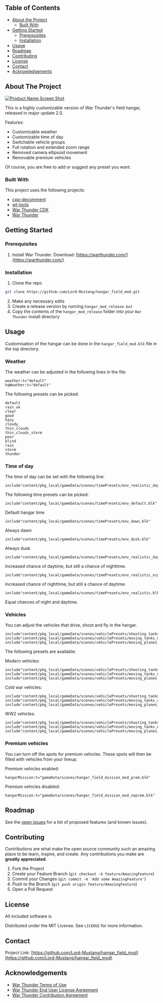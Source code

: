 <!-- PROJECT SHIELDS -->
<!--
*** I'm using markdown "reference style" links for readability.
*** Reference links are enclosed in brackets [ ] instead of parentheses ( ).
*** See the bottom of this document for the declaration of the reference variables
*** for contributors-url, forks-url, etc. This is an optional, concise syntax you may use.
*** https://www.markdownguide.org/basic-syntax/#reference-style-links
-->


<!-- TABLE OF CONTENTS -->
## Table of Contents

* [About the Project](#about-the-project)
  * [Built With](#built-with)
* [Getting Started](#getting-started)
  * [Prerequisites](#prerequisites)
  * [Installation](#installation)
* [Usage](#usage)
* [Roadmap](#roadmap)
* [Contributing](#contributing)
* [License](#license)
* [Contact](#contact)
* [Acknowledgements](#acknowledgements)



<!-- ABOUT THE PROJECT -->
## About The Project

[![Product Name Screen Shot][product-screenshot]](https://example.com)

This is a highly customizable version of War Thunder's field hangar, released in major update 2.0.

Features:
* Customizable weather
* Customizable time of day
* Switchable vehicle groups
* Full rotation and extended zoom range
* Removed camera ellipsoid movement
* Removable premium vehicles


Of course, you are free to add or suggest any preset you want.

### Built With
This project uses the following projects:
* [cpp-decomment](https://github.com/hkuno9000/cpp-decomment)
* [wt-tools](https://github.com/klensy/wt-tools)
* [War Thunder CDK](https://wiki.warthunder.com/Download_War_Thunder_CDK)
* [War Thunder](https://warthunder.com/)


<!-- GETTING STARTED -->
## Getting Started


### Prerequisites

1. Install War Thunder. Download: [https://warthunder.com/](https://warthunder.com/)

### Installation

1. Clone the repo
```sh
git clone https://github.com/Lord-Mustang/hangar_field_mod.git
```
2. Make any necessary edits
3. Create a release version by running  `hangar_mod_release.bat`
4. Copy the contents of the `hangar_mod_release` folder into your `War Thunder` install directory



<!-- USAGE EXAMPLES -->
## Usage

Customisation of the hangar can be done in the `hangar_field_mod.blk` file in the top directory.

### Weather

The weather can be adjusted in the following lines in the file:
```
weather:t="default"
hqWeather:t="default"
```

The following presets can be picked:
```
default
rain_uk
clear
good
hazy
cloudy
thin_clouds
thin_clouds_storm
poor
blind
rain
storm
thunder
```

### Time of day

The time of day can be set with the following line:
```
include"content/pkg_local/gameData/scenes/timePresets/env_realistic_day.blk"
```

The following time presets can be picked:
```
include"content/pkg_local/gameData/scenes/timePresets/env_default.blk"
```
Default hangar time
```
include"content/pkg_local/gameData/scenes/timePresets/env_dawn.blk"
```
Always dawn
```
include"content/pkg_local/gameData/scenes/timePresets/env_dusk.blk"
```
Always dusk
```
include"content/pkg_local/gameData/scenes/timePresets/env_realistic_day.blk"
```
Increased chance of daytime, but still a chance of nighttime.
```
include"content/pkg_local/gameData/scenes/timePresets/env_realistic_night.blk"
```
Increased chance of nighttime, but still a chance of daytime.
```
include"content/pkg_local/gameData/scenes/timePresets/env_realistic.blk"
```
Equal chances of night and daytime.


### Vehicles

You can adjust the vehicles that drive, shoot and fly in the hangar.

```
include"content/pkg_local/gameData/scenes/vehiclePresets/shooting_tanks_modern.blk"
include"content/pkg_local/gameData/scenes/vehiclePresets/moving_tanks_modern.blk"
include"content/pkg_local/gameData/scenes/vehiclePresets/moving_planes_modern.blk"
```

The following presets are available:

Modern vehicles:
```
include"content/pkg_local/gameData/scenes/vehiclePresets/shooting_tanks_modern.blk"
include"content/pkg_local/gameData/scenes/vehiclePresets/moving_tanks_modern.blk"
include"content/pkg_local/gameData/scenes/vehiclePresets/moving_planes_modern.blk"
```

Cold war vehicles:
```
include"content/pkg_local/gameData/scenes/vehiclePresets/shooting_tanks_coldwar.blk"
include"content/pkg_local/gameData/scenes/vehiclePresets/moving_tanks_coldwar.blk"
include"content/pkg_local/gameData/scenes/vehiclePresets/moving_planes_coldwar.blk"
```

WW2 vehicles:
```
include"content/pkg_local/gameData/scenes/vehiclePresets/shooting_tanks_ww2.blk"
include"content/pkg_local/gameData/scenes/vehiclePresets/moving_tanks_ww2.blk"
include"content/pkg_local/gameData/scenes/vehiclePresets/moving_planes_ww2.blk"
```

### Premium vehicles

You can turn off the spots for premium vehicles. These spots will then be filled with vehicles from your lineup.

Premium vehicles enabled:
```
hangarMission:t="gameData/scenes/hangar_field_mission_mod_prem.blk"
```

Premium vehicles disabled:
```
hangarMission:t="gameData/scenes/hangar_field_mission_mod_noprem.blk"
```


<!-- ROADMAP -->
## Roadmap

See the [open issues](https://github.com/othneildrew/Best-README-Template/issues) for a list of proposed features (and known issues).



<!-- CONTRIBUTING -->
## Contributing
Contributions are what make the open source community such an amazing place to be learn, inspire, and create. Any contributions you make are **greatly appreciated**.

1. Fork the Project
2. Create your Feature Branch (`git checkout -b feature/AmazingFeature`)
3. Commit your Changes (`git commit -m 'Add some AmazingFeature'`)
4. Push to the Branch (`git push origin feature/AmazingFeature`)
5. Open a Pull Request



<!-- LICENSE -->
## License
All included software is 

Distributed under the MIT License. See `LICENSE` for more information.



<!-- CONTACT -->
## Contact
Project Link: [https://github.com/Lord-Mustang/hangar_field_mod](https://github.com/Lord-Mustang/hangar_field_mod)



<!-- ACKNOWLEDGEMENTS -->
## Acknowledgements
* [War Thunder Terms of Use](https://warthunder.com/en/support/termsofuse/)
* [War Thunder End User License Agreement](https://warthunder.com/en/support/eula/)
* [War Thunder Contribution Agreement](https://live.warthunder.com/contribution_agreement/)



<!-- MARKDOWN LINKS & IMAGES -->
<!-- https://www.markdownguide.org/basic-syntax/#reference-style-links -->
[product-screenshot]: images/screenshot.png